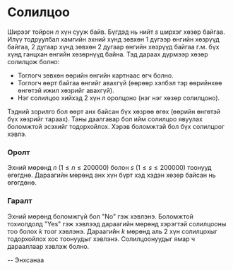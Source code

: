 Солилцоо
========
Ширээг тойрон $n$ хүн сууж байв. Бүгдэд нь нийт $s$ ширхэг хөзөр байгаа. Илүү
тодруулбал хамгийн эхний хүнд зөвхөн 1 дүгээр өнгийн хөзрүүд байгаа, 2 дугаар
хүнд зөвхөн 2 дугаар өнгийн хөзрүүд байгаа г.м. бүх хүнд ганцхан өнгийн
хөзөрнүүд байна. Тэд дараах дүрмээр хөзөр солилцож болно:

* Тоглогч зөвхөн өөрийн өнгийн картнаас өгч болно.
* Тоглогч өөрт байгаа өнгийг авахгүй (өөрөөр хэлбэл тэр өөрийнхөө өнгөтэй ижил хөзрийг авахгүй).
* Нэг солилцоо хийхэд 2 хүн л оролцоно (нэг нэг хөзөр солилцоно).

Тэдний зорилго бол өөрт анх байсан бүх хөзрөө өгөх (өөрийн өнгөтэй бүх хөзрийг
тараах). Таны даалгавар бол ийм солилцоо явуулах боломжтой эсэхийг тодорхойлох.
Хэрэв боломжтэй бол бүх солилцоог хэвлэ.


### Оролт
Эхний мөрөнд $n$ ($1 ≤ n ≤ 200000$) болон $s$ ($1 ≤ s ≤ 200000$) тоонууд
өгөгднө. Дараагийн мөрөнд анх хүн бүрт хэд хэдэн хөзөр байсан нь өгөгдөнө.


### Гаралт
Эхний мөрөнд боломжгүй бол "No" гэж хэвлэнэ. Боломжтой тохиолдолд "Yes" гэж
хэвлээд дараагийн мөрөнд хэрэгтэй солилцооны тоо болох $k$ тоог хэвлэнэ.
Дараагийн $k$ мөрөнд аль 2 хүн солилцохыг тодорхойлох хос тоонуудыг хэвлэнэ.
Солилцоонуудыг ямар ч дарааллаар хэвлэж болно.

-- Энхсанаа
